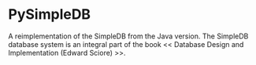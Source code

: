 # PySimpleDB

A reimplementation of the SimpleDB from the Java version. The SimpleDB database system is an integral part of the book << Database Design and Implementation (Edward Sciore) >>.

